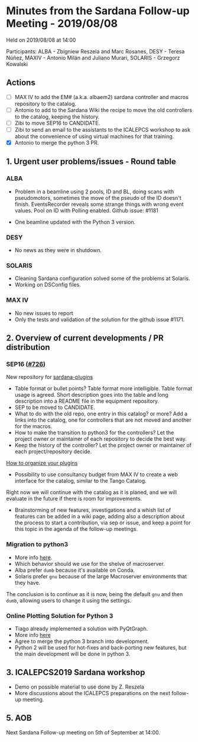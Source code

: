# Minutes from the Sardana Follow-up Meeting - 2019/08/08

Held on 2019/08/08 at 14:00

Participants: ALBA - Zbigniew Reszela and Marc Rosanes, DESY - Teresa Núñez, MAXIV - Antonio Milán and Juliano Murari, SOLARIS - Grzegorz Kowalski

## Actions

- [ ] MAX IV to add the EM# (a.k.a. albaem2) sardana controller and macros repository to the catalog.
- [ ] Antonio to add to the Sardana Wiki the recipe to move the old controllers to the catalog, keeping the history.
- [ ] Zibi to move SEP16 to CANDIDATE.
- [ ] Zibi to send an email to the assistants to the ICALEPCS workshop to ask about the convenience of using virtual machines for that training.
- [x] Antonio to merge the python 3 PR.

## 1. Urgent user problems/issues - Round table

### ALBA

- Problem in a beamline using 2 pools, ID and BL, doing scans with pseudomotors, sometimes the move of the pseudo of the ID doesn't finish.
  EventsRecorder reveals some strange things with wrong event values.
  Pool on ID with Polling enabled. Github issue: #1181

- One beamline updated with the Python 3 version.

### DESY

- No news as they were in shutdown.

### SOLARIS

- Cleaning Sardana configuration solved some of the problems at Solaris.
- Working on DSConfig files.

### MAX IV

- No new issues to report
- Only the tests and validation of the solution for the github issue #1171.

## 2. Overview of current developments / PR distribution

### SEP16 ([#726](https://github.com/sardana-org/sardana/pull/726))

New repository for [sardana-plugins](https://github.com/sardana-org/sardana-plugins)

- Table format or bullet points? Table format more intelligible.
  Table format usage is agreed.
  Short description goes into the table and long description into a README file in the equipment repository.
- SEP to be moved to CANDIDATE.
- What to do with the old repo, one entry in this catalog? or more?
  Add a links into the catalog, one for controllers that are not moved and another for the macros.
- How to make the transition to python3 for the controllers?
  Let the project owner or maintainer of each repository to decide the best way.
- Keep the history of the controller? Let the project owner or maintainer of each project/repository decide.

[How to organize your plugins](https://github.com/sardana-org/sardana/wiki/How-to-organize-your-plugin-project)

- Possibility to use consultancy budget from MAX IV to create a web interface for the catalog, similar to the Tango Catalog.

Right now we will continue with the catalog as it is planed, and we will evaluate in the future if there is room for improvements.

- Brainstorming of new features, investigations and a whish list of features can be added in a wiki page, adding also a description about the process to start a contribution, via sep or issue, and keep a point for this topic in the agenda of the follow-up meetings.

### Migration to python3

- More info [here](https://github.com/sardana-org/sardana/pull/1173).
- Which behavior should we use for the shelve of macroserver.
- Alba prefer `dumb` because it's available on Conda.
- Solaris prefer `gnu` because of the large Macroserver environments that they have.

The conclusion is to continue as it is now, being the default `gnu` and then `dumb`, allowing users to change it using the settings.

### Online Plotting Solution for Python 3

- Tiago already implemented a solution with PyQtGraph.
- More info [here](https://github.com/reszelaz/sardana/pull/25)
- Agree to merge the python 3 branch into development.
- Python 2 will be used for hot-fixes and back-porting new features, but the main development will be done in python 3.

## 3. ICALEPCS2019 Sardana workshop

- Demo on possible material to use done by Z. Reszela
- More discussions about the ICALEPCS preparations on the next follow-up meeting.

## 5. AOB

Next Sardana Follow-up meeting on 5th of September at 14:00.

